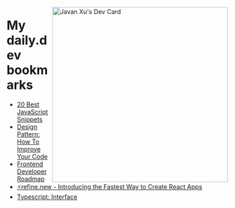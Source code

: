 
<a href="https://app.daily.dev/JavanXU"><img align="right" src="https://api.daily.dev/devcards/e45a150971844cd6959a94bb94e861ea.png?r=quw" width="400" alt="Javan Xu's Dev Card"/></a>

# My daily.dev bookmarks
<!-- daily.dev BOOKMARKS:START -->
- [20 Best JavaScript Snippets](https://app.daily.dev/posts/UL2bCTw13?utm_source=rss&utm_medium=bookmarks&utm_campaign=6ueXw3FRNQzpNtewCDbI6)
- [Design Pattern: How To Improve Your Code](https://app.daily.dev/posts/FzxEXh0ha?utm_source=rss&utm_medium=bookmarks&utm_campaign=6ueXw3FRNQzpNtewCDbI6)
- [Frontend Developer Roadmap](https://app.daily.dev/posts/3YXHfdqd6?utm_source=rss&utm_medium=bookmarks&utm_campaign=6ueXw3FRNQzpNtewCDbI6)
- [⚡refine.new - Introducing the Fastest Way to Create React Apps](https://app.daily.dev/posts/OVFcGUbVu?utm_source=rss&utm_medium=bookmarks&utm_campaign=6ueXw3FRNQzpNtewCDbI6)
- [Typescript: Interface](https://app.daily.dev/posts/Ltmzvqnmu?utm_source=rss&utm_medium=bookmarks&utm_campaign=6ueXw3FRNQzpNtewCDbI6)
<!-- daily.dev BOOKMARKS:END -->
